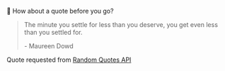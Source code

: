 📣 How about a quote before you go?

> The minute you settle for less than you deserve, you get even less than you settled for.
>
> <p>- Maureen Dowd</p>

Quote requested from [Random Quotes API](https://github.com/lukePeavey/quotable)
